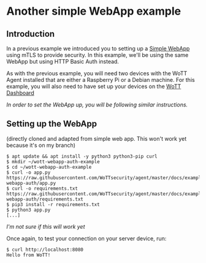 # Another simple WebApp example

## Introduction

In a previous example we introduced you to setting up a [Simple WebApp](https://github.com/WoTTsecurity/agent/tree/master/docs/examples/simple-webapp) using mTLS to provide security. In this example, we'll be using the same WebApp but using HTTP Basic Auth instead. 

As with the previous example, you will need two devices with the WoTT Agent installed that are either a Raspberry Pi or a Debian machine. For this example, you will also need to have set up your devices on the [WoTT Dashboard](dash.wott.io)

*In order to set the WebApp up, you will be following similar instructions.*

## Setting up the WebApp

(directly cloned and adapted from simple web app. This won't work yet because it's on my branch)

```
$ apt update && apt install -y python3 python3-pip curl
$ mkdir ~/wott-webapp-auth-example
$ cd ~/wott-webapp-auth-example
$ curl -o app.py https://raw.githubusercontent.com/WoTTsecurity/agent/master/docs/examples/simple-webapp-auth/app.py
$ curl -o requirements.txt https://raw.githubusercontent.com/WoTTsecurity/agent/master/docs/examples/simple-webapp-auth/requirements.txt
$ pip3 install -r requirements.txt
$ python3 app.py
[...]
```

*I'm not sure if this will work yet*

Once again, to test your connection on your server device, run:

``` 
$ curl http://localhost:8080
Hello from WoTT!

```

